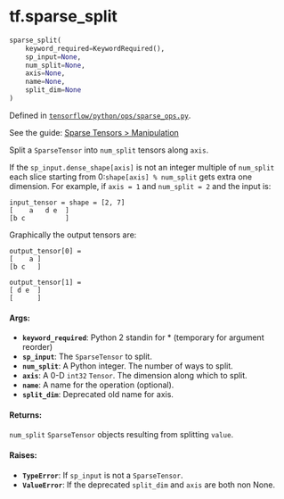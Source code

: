 <div itemscope itemtype="http://developers.google.com/ReferenceObject">
<meta itemprop="name" content="tf.sparse_split" />
</div>

# tf.sparse_split

``` python
sparse_split(
    keyword_required=KeywordRequired(),
    sp_input=None,
    num_split=None,
    axis=None,
    name=None,
    split_dim=None
)
```



Defined in [`tensorflow/python/ops/sparse_ops.py`](https://www.tensorflow.org/code/tensorflow/python/ops/sparse_ops.py).

See the guide: [Sparse Tensors > Manipulation](../../../api_guides/python/sparse_ops.md#Manipulation)

Split a `SparseTensor` into `num_split` tensors along `axis`.

If the `sp_input.dense_shape[axis]` is not an integer multiple of `num_split`
each slice starting from 0:`shape[axis] % num_split` gets extra one
dimension. For example, if `axis = 1` and `num_split = 2` and the
input is:

    input_tensor = shape = [2, 7]
    [    a   d e  ]
    [b c          ]

Graphically the output tensors are:

    output_tensor[0] =
    [    a ]
    [b c   ]

    output_tensor[1] =
    [ d e  ]
    [      ]

#### Args:

* <b>`keyword_required`</b>: Python 2 standin for * (temporary for argument reorder)
* <b>`sp_input`</b>: The `SparseTensor` to split.
* <b>`num_split`</b>: A Python integer. The number of ways to split.
* <b>`axis`</b>: A 0-D `int32` `Tensor`. The dimension along which to split.
* <b>`name`</b>: A name for the operation (optional).
* <b>`split_dim`</b>: Deprecated old name for axis.


#### Returns:

  `num_split` `SparseTensor` objects resulting from splitting `value`.


#### Raises:

* <b>`TypeError`</b>: If `sp_input` is not a `SparseTensor`.
* <b>`ValueError`</b>: If the deprecated `split_dim` and `axis` are both non None.